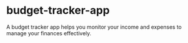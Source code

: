 # budget-tracker-app
A budget tracker app helps you monitor your income and expenses to manage your finances effectively.
